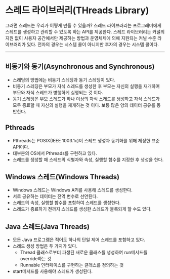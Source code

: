 # 스레드 라이브러리(THreads Library)
그러면 스레드는 우리가 어떻게 만들 수 있을까? 스레드 라이브러리는 프로그래머에게 스레드를 생성하고 관리할 수 있도록 하는 API를 제공한다. 스레드 라이브러리는 커널의 지원 없이 사용자 공간에서만 제공하는 방법과 운영체제에 의해 지원되는 커널 수준 라이브러리가 있다. 전자의 경우는 시스템 콜이 아니지만 후자의 경우는 시스템 콜이다.
***

## 비동기와 동기(Asynchronous and Synchronous)
* 스레딩의 방법에는 비동기 스레딩과 동기 스레딩이 있다.
* 비동기 스레딩은 부모가 자식 스레드를 생성한 후 부모는 자신의 실행을 재개하여 부모와 자식 스레드가 병행하게 실행되는 것 이다.
* 동기 스레딩은 부모 스레드가 하나 이상의 자식 스레드를 생성하고 자식 스레드가 모두 종료할 때 자신의 실행을 재개하는 것 이다. 보통 많은 양의 데이터 공유를 동반한다.

## Pthreads
* Pthreads는 POSIX(IEEE 1003.1c)이 스레드 생성과 동기화를 위해 제정한 표준 API이다.
* 대부분의 OS에서 Pthreads를 구현하고 있다.
* 스레드를 생성할 때 스레드의 식별자와 속성, 실행할 함수를 지정한 후 생성을 한다.

## Windows 스레드(Windows Threads)
* Windows 스레드는 Windows API를 사용해 스레드를 생성한다.
* 서로 공유하는 데이터는 전역 변수로 선언된다.
* 스레드의 속성, 실행할 함수를 포함하여 스레드를 생성한다.
* 스레드가 종료하기 전까지 스레드를 생성한 스레드가 블록되게 할 수도 있다.

## Java 스레드(Java Threads)
* 모든 Java 프로그램은 적어도 하나의 단일 제어 스레드를 포함하고 있다.
* 스레드 생성 방법은 두 가지가 있다.
    * Thread 클래스로부터 파생된 새로운 클래스를 생성하여 run메서드를 override하는 것
    * Runnable 인터페이스를 구현하는 클래스를 정의하는 것
* start메서드를 사용해야 스레드가 생성된다.
